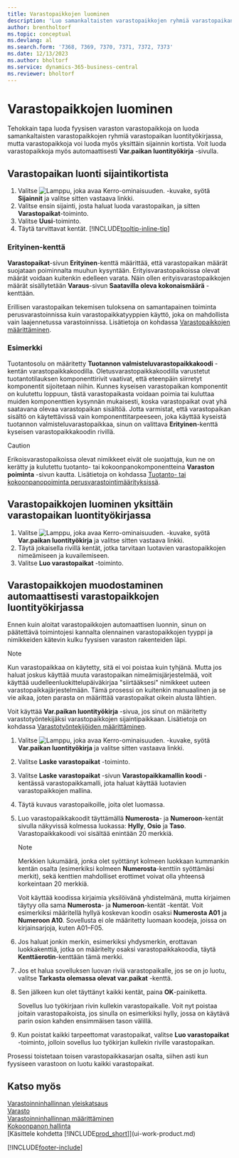 ```yaml
---
title: Varastopaikkojen luominen
description: 'Luo samankaltaisten varastopaikkojen ryhmiä varastopaikan luontityökirjaan, luo varastopaikkoja yksitellen sijaintikortille tai automaattisesti varastopaikan luontityökirjaan.'
author: brentholtorf
ms.topic: conceptual
ms.devlang: al
ms.search.form: '7368, 7369, 7370, 7371, 7372, 7373'
ms.date: 12/13/2023
ms.author: bholtorf
ms.service: dynamics-365-business-central
ms.reviewer: bholtorf
---
```

# <a name="create-bins"></a>Varastopaikkojen luominen

Tehokkain tapa luoda fyysisen varaston varastopaikkoja on luoda samankaltaisten varastopaikkojen ryhmiä varastopaikan luontityökirjassa, mutta varastopaikkoja voi luoda myös yksittäin sijainnin kortista. Voit luoda varastopaikkoja myös automaattisesti **Var.paikan luontityökirja** -sivulla.  

## <a name="to-create-a-bin-from-the-location-card"></a>Varastopaikan luonti sijaintikortista

1.  Valitse ![Lamppu, joka avaa Kerro-ominaisuuden.](media/ui-search/search_small.png "Kerro, mitä haluat tehdä") -kuvake, syötä **Sijainnit** ja valitse sitten vastaava linkki.  
2.  Valitse ensin sijainti, josta haluat luoda varastopaikan, ja sitten **Varastopaikat**-toiminto.  
3. Valitse **Uusi**-toiminto.
4. Täytä tarvittavat kentät. [!INCLUDE[tooltip-inline-tip](includes/tooltip-inline-tip_md.md)]

### <a name="the-dedicated-field"></a>Erityinen-kenttä

**Varastopaikat**-sivun **Erityinen**-kenttä määrittää, että varastopaikan määrät suojataan poiminnalta muuhun kysyntään. Erityisvarastopaikoissa olevat määrät voidaan kuitenkin edelleen varata. Näin ollen erityisvarastopaikkojen määrät sisällytetään **Varaus**-sivun **Saatavilla oleva kokonaismäärä** -kenttään.

Erillisen varastopaikan tekemisen tuloksena on samantapainen toiminta perusvarastoinnissa kuin varastopaikkatyyppien käyttö, joka on mahdollista vain laajennetussa varastoinnissa. Lisätietoja on kohdassa [Varastopaikkojen määrittäminen](warehouse-how-to-set-up-bin-types.md).

### <a name="example"></a>Esimerkki

Tuotantosolu on määritetty **Tuotannon valmisteluvarastopaikkakoodi** -kentän varastopaikkakoodilla. Oletusvarastopaikkakoodilla varustetut tuotantotilauksen komponenttirivit vaativat, että eteenpäin siirretyt komponentit sijoitetaan niihin. Kunnes kyseisen varastopaikan komponentit on kulutettu loppuun, tästä varastopaikasta voidaan poimia tai kuluttaa muiden komponenttien kysynnän mukaisesti, koska varastopaikat ovat yhä saatavana olevaa varastopaikan sisältöä. Jotta varmistat, että varastopaikan sisältö on käytettävissä vain komponenttitarpeeseen, joka käyttää kyseistä tuotannon valmisteluvarastopaikkaa, sinun on valittava **Erityinen**-kenttä kyseisen varastopaikkakoodin rivillä.

> [!Caution]
> Erikoisvarastopaikoissa olevat nimikkeet eivät ole suojattuja, kun ne on kerätty ja kulutettu tuotanto- tai kokoonpanokomponentteina **Varaston poiminta** -sivun kautta. Lisätietoja on kohdassa [Tuotanto- tai kokoonpanopoiminta perusvarastointimäärityksissä](warehouse-how-to-pick-for-production.md).

## <a name="to-create-bins-individually-in-the-bin-creation-worksheet"></a>Varastopaikkojen luominen yksittäin varastopaikan luontityökirjassa

1.  Valitse ![Lamppu, joka avaa Kerro-ominaisuuden.](media/ui-search/search_small.png "Kerro, mitä haluat tehdä") -kuvake, syötä **Var.paikan luontityökirja** ja valitse sitten vastaava linkki.  
2.  Täytä jokaisella rivillä kentät, jotka tarvitaan luotavien varastopaikkojen nimeämiseen ja kuvailemiseen.  
3.  Valitse **Luo varastopaikat** -toiminto.  

## <a name="to-make-bins-automatically-in-the-bin-creation-worksheet"></a>Varastopaikkojen muodostaminen automaattisesti varastopaikkojen luontityökirjassa

Ennen kuin aloitat varastopaikkojen automaattisen luonnin, sinun on päätettävä toimintojesi kannalta olennainen varastopaikkojen tyyppi ja nimikkeiden kätevin kulku fyysisen varaston rakenteiden läpi.  

> [!NOTE]  
> Kun varastopaikkaa on käytetty, sitä ei voi poistaa kuin tyhjänä. Mutta jos haluat joskus käyttää muuta varastopaikan nimeämisjärjestelmää, voit käyttää uudelleenluokittelupäiväkirjaa "siirtääksesi" nimikkeet uuteen varastopaikkajärjestelmään. Tämä prosessi on kuitenkin manuaalinen ja se vie aikaa, joten parasta on määrittää varastopaikat oikein alusta lähtien.  

Voit käyttää **Var.paikan luontityökirja** -sivua, jos sinut on määritetty varastotyöntekijäksi varastopaikkojen sijaintipaikkaan. Lisätietoja on kohdassa [Varastotyöntekijöiden määrittäminen](warehouse-how-to-set-up-warehouse-employees.md).    

1.  Valitse ![Lamppu, joka avaa Kerro-ominaisuuden.](media/ui-search/search_small.png "Kerro, mitä haluat tehdä") -kuvake, syötä **Var.paikan luontityökirja** ja valitse sitten vastaava linkki.  
2.  Valitse **Laske varastopaikat** -toiminto.
3. Valitse **Laske varastopaikat** -sivun **Varastopaikkamallin koodi** -kentässä varastopaikkamalli, jota haluat käyttää luotavien varastopaikkojen mallina.
4.  Täytä kuvaus varastopaikoille, joita olet luomassa.  
5.  Luo varastopaikkakoodit täyttämällä **Numerosta**- ja **Numeroon**-kentät sivulla näkyvissä kolmessa luokassa: **Hylly**, **Osio** ja **Taso**. Varastopaikkakoodi voi sisältää enintään 20 merkkiä.  

    > [!NOTE]  
    >  Merkkien lukumäärä, jonka olet syöttänyt kolmeen luokkaan kummankin kentän osalta (esimerkiksi kolmeen **Numerosta**-kenttiin syöttämäsi merkit), sekä kenttien mahdolliset erottimet voivat olla yhteensä korkeintaan 20 merkkiä.  

     Voit käyttää koodissa kirjaimia yksilöivänä yhdistelmänä, mutta kirjaimen täytyy olla sama **Numerosta**- ja **Numeroon**-kentät -kentät. Voit esimerkiksi määritellä hyllyä koskevan koodin osaksi **Numerosta A01** ja **Numeroon A10**. Sovellusta ei ole määritetty luomaan koodeja, joissa on kirjainsarjoja, kuten A01–F05.  

6.  Jos haluat jonkin merkin, esimerkiksi yhdysmerkin, erottavan luokkakenttiä, jotka on määritelty osaksi varastopaikkakoodia, täytä **Kenttäerotin**-kenttään tämä merkki.  
7.  Jos et halua sovelluksen luovan riviä varastopaikalle, jos se on jo luotu, valitse **Tarkasta olemassa olevat var.paikat** -kenttä.  
8. Sen jälkeen kun olet täyttänyt kaikki kentät, paina **OK**-painiketta.

    Sovellus luo työkirjaan rivin kullekin varastopaikalle. Voit nyt poistaa joitain varastopaikoista, jos sinulla on esimerkiksi hylly, jossa on käytävä parin osion kahden ensimmäisen tason välillä.  

9. Kun poistat kaikki tarpeettomat varastopaikat, valitse **Luo varastopaikat** -toiminto, jolloin sovellus luo työkirjan kullekin riville varastopaikan.  

Prosessi toistetaan toisen varastopaikkasarjan osalta, siihen asti kun fyysiseen varastoon on luotu kaikki varastopaikat.  

## <a name="see-also"></a>Katso myös

[Varastoinninhallinnan yleiskatsaus](design-details-warehouse-management.md)  
[Varasto](inventory-manage-inventory.md)  
[Varastoinninhallinnan määrittäminen](warehouse-setup-warehouse.md)    
[Kokoonpanon hallinta](assembly-assemble-items.md)  
[Käsittele kohdetta [!INCLUDE[prod_short](includes/prod_short.md)]](ui-work-product.md)


[!INCLUDE[footer-include](includes/footer-banner.md)]
